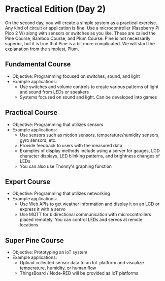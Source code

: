 # Practical Edition (Day 2)
On the second day, you will create a simple system as a practical exercise. Any kind of circuit or application is fine. Use a microcontroller (Raspberry Pi Pico 2 W) along with sensors or switches as you like. These are called the Pine Course, Bamboo Course, and Plum Course. Pine is not necessarily superior, but it is true that Pine is a bit more complicated. We will start the explanation from the simplest, Plum.

## Fundamental Course
- Objective: Programming focused on switches, sound, and light
- Example applications:
   - Use switches and volume controls to create various patterns of light and sound from LEDs or speakers
   - Systems focused on sound and light. Can be developed into games

## Practical Course
- Objective: Programming that utilizes sensors
- Example applications:
   - Use sensors such as motion sensors, temperature/humidity sensors, gyro sensors, etc.
   - Provide feedback to users with the measured data
   - Examples of display methods include using a server for gauges, LCD character displays, LED blinking patterns, and brightness changes of LEDs
   - You can also use Thonny's graphing function

## Expert Course
- Objective: Programming that utilizes networking
- Example applications:
   - Use Web APIs to get weather information and display it on an LCD or express it with a servo
   - Use MQTT for bidirectional communication with microcontrollers placed remotely. You can control LEDs and servos at remote locations

## Super Pine Course
- Objective: Prototyping an IoT system
- Example applications:
   - Upload collected sensor data to an IoT platform and visualize temperature, humidity, or human flow
   - ThingsBoard / Node-RED will be provided as IoT platforms
